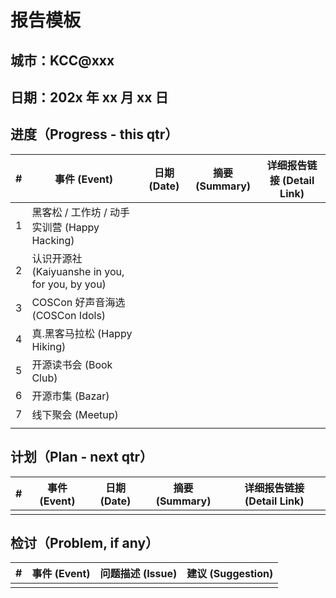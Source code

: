 # 报告模板

## 城市：KCC@xxx

## 日期：202x 年 xx 月 xx 日

## 进度（Progress - this qtr）

| #   | 事件 (Event) | 日期 (Date) | 摘要 (Summary) | 详细报告链接 (Detail Link) |
| --- | --- | --- | --- | --- |
| 1   | 黑客松 / 工作坊 / 动手实训营 (Happy Hacking) |     |     |     |
| 2   | 认识开源社 (Kaiyuanshe in you, for you, by you) |     |     |     |
| 3   | COSCon 好声音海选 (COSCon Idols) |     |     |     |
| 4   | 真.黑客马拉松 (Happy Hiking) |     |     |     |
| 5   | 开源读书会 (Book Club) |     |     |     |
| 6   | 开源市集 (Bazar) |     |     |     |
| 7   | 线下聚会 (Meetup) |     |     |     |
|     |     |     |     |     |

## 计划（Plan - next qtr）

| #   | 事件 (Event) | 日期 (Date) | 摘要 (Summary) | 详细报告链接 (Detail Link) |
| --- | --- | --- | --- | --- |
|     |     |     |     |     |

## 检讨（Problem, if any）

| #   | 事件 (Event) | 问题描述 (Issue) | 建议 (Suggestion) |
| --- | --- | --- | --- |
|     |     |     |     |